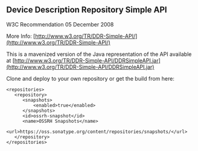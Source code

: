 ## Device Description Repository Simple API
W3C Recommendation 05 December 2008

More Info: [http://www.w3.org/TR/DDR-Simple-API/](http://www.w3.org/TR/DDR-Simple-API/)

This is a mavenized version of the Java representation of the API available at [http://www.w3.org/TR/DDR-Simple-API/DDRSimpleAPI.jar](http://www.w3.org/TR/DDR-Simple-API/DDRSimpleAPI.jar)

Clone and deploy to your own repository or get the build from here:

```
<repositories>
   <repository>
      <snapshots>
          <enabled>true</enabled>
      </snapshots>
      <id>ossrh-snapshot</id>
      <name>OSSRH Snapshots</name>
      <url>https://oss.sonatype.org/content/repositories/snapshots/</url>
   </repository>       
</repositories>
```